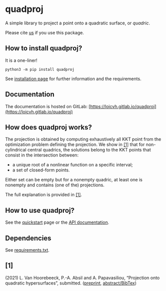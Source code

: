 # quadproj

A simple library to project a point onto a quadratic surface, or *quadric*.

Please cite [us](https://perso.uclouvain.be/loic.vanhoorebeeck/abstracts/OJMO_2022.html) if you use this package.

## How to install quadproj?

It is a one-liner!

```python3
python3 -m pip install quadproj
```

See [installation page](https://loicvh.gitlab.io/quadproj/installation.html) for further information and the requirements.

## Documentation

The documentation is hosted on GitLab: [https://loicvh.gitlab.io/quadproj](https://loicvh.gitlab.io/quadproj)

## How does quadproj works?

The projection is obtained by computing exhaustively all KKT point from the optimization problem defining the projection. We show in [[1]](https://perso.uclouvain.be/loic.vanhoorebeeck/abstracts/OJMO_2022.html) that for non-cylindrical central quadrics, the solutions belong to the KKT points that consist in the intersection between:

- a unique root of a nonlinear function on a specific interval;
- a set of closed-form points.

Either set can be empty but for a nonempty quadric, at least one is nonempty and contains (one of the) projections.

The full explanation is provided in [[1]](https://perso.uclouvain.be/loic.vanhoorebeeck/abstracts/OJMO_2022.html).


## How to use quadproj?

See the [quickstart](https://loicvh.gitlab.io/quadproj/quickstart.html) page or the [API documentation](https://loicvh.gitlab.io/quadproj/modules.html).



## Dependencies

See [requirements.txt](https://gitlab.com/Loicvh/quadproj/-/blob/master/requirements.txt).

## [1]
(2021) L. Van Hoorebeeck, P.-A. Absil and A. Papavasiliou, “Projection onto quadratic hypersurfaces”, submitted. ([preprint](https://perso.uclouvain.be/loic.vanhoorebeeck/_downloads/dc8ab520a768f81e13569c647c7553d7/OJMO_2022_preprint.pdf), [abstract/BibTex](https://perso.uclouvain.be/loic.vanhoorebeeck/abstracts/OJMO_2022.html))

